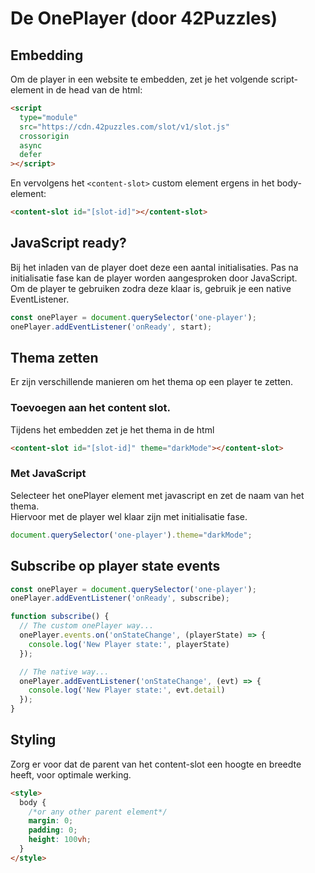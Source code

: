 # De OnePlayer (door 42Puzzles)

## Embedding

Om de player in een website te embedden, zet je het volgende script-element in de head van de html:

```html
<script
  type="module"
  src="https://cdn.42puzzles.com/slot/v1/slot.js"
  crossorigin
  async
  defer
></script>
```

En vervolgens het `<content-slot>` custom element ergens in het body-element:

```html
<content-slot id="[slot-id]"></content-slot>
```

## JavaScript ready?

Bij het inladen van de player doet deze een aantal initialisaties. Pas na initialisatie fase kan de player worden aangesproken door JavaScript.  
Om de player te gebruiken zodra deze klaar is, gebruik je een native EventListener.

```js
const onePlayer = document.querySelector('one-player');
onePlayer.addEventListener('onReady', start);
```

## Thema zetten

Er zijn verschillende manieren om het thema op een player te zetten.

### Toevoegen aan het content slot.

Tijdens het embedden zet je het thema in de html

```html
<content-slot id="[slot-id]" theme="darkMode"></content-slot>
```

### Met JavaScript

Selecteer het onePlayer element met javascript en zet de naam van het thema.  
Hiervoor met de player wel klaar zijn met initialisatie fase.

```js
document.querySelector('one-player').theme="darkMode";
```

## Subscribe op player state events

```js
const onePlayer = document.querySelector('one-player');
onePlayer.addEventListener('onReady', subscribe);

function subscribe() {
  // The custom onePlayer way...
  onePlayer.events.on('onStateChange', (playerState) => {
    console.log('New Player state:', playerState)
  });

  // The native way...
  onePlayer.addEventListener('onStateChange', (evt) => {
    console.log('New Player state:', evt.detail)
  });
}
```

## Styling

Zorg er voor dat de parent van het content-slot een hoogte en breedte heeft, voor optimale werking.

```html
<style>
  body {
    /*or any other parent element*/
    margin: 0;
    padding: 0;
    height: 100vh;
  }
</style>
```
